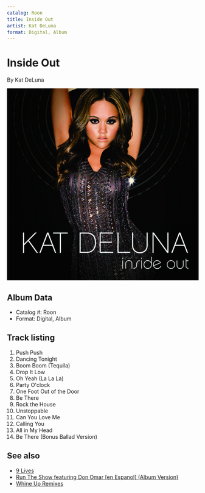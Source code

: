 ```yaml
---
catalog: Roon
title: Inside Out
artist: Kat DeLuna
format: Digital, Album
---
```


# Inside Out

By Kat DeLuna

![](../../assets/albumcovers/Kat_DeLuna-Inside_Out.png)

## Album Data

- Catalog #: Roon
- Format: Digital, Album


## Track listing


1. Push Push
2. Dancing Tonight
3. Boom Boom (Tequila)
4. Drop It Low
5. Oh Yeah (La La La)
6. Party O'clock
7. One Foot Out of the Door
8. Be There
9. Rock the House
10. Unstoppable
11. Can You Love Me
12. Calling You
13. All in My Head
14. Be There (Bonus Ballad Version)


## See also

- [9 Lives](9_Lives.md)
- [Run The Show featuring Don Omar [en Espanol] (Album Version)](Run_The_Show_featuring_Don_Omar_[en_Espanol]_Album_Version.md)
- [Whine Up Remixes](Whine_Up_Remixes.md)
